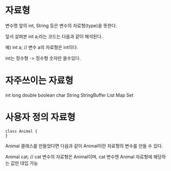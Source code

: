 자료형
===

변수명 앞의 int, String 등은 변수의 자료형(type)을 뜻한다. 

앞서 살펴본 int a;라는 코드는 다음과 같이 해석된다.

예)
    int a;   // 변수 a의 자료형은 int이다.

int는 정수형 -> 정수형 숫자만 쓸수있다.

자주쓰이는 자료형
===

int
long
double
boolean
char
String
StringBuffer
List
Map
Set

사용자 정의 자료형
===

    class Animal {
    }

Animal 클래스를 만들었다면 다음과 같이 Animal이란 자료형의 변수를 만들 수 있다. 

Animal cat;  // cat 변수의 자료형은 Animal이며, cat 변수엔 Animal 자료형에 해당하는 값만 대입 가능
    
